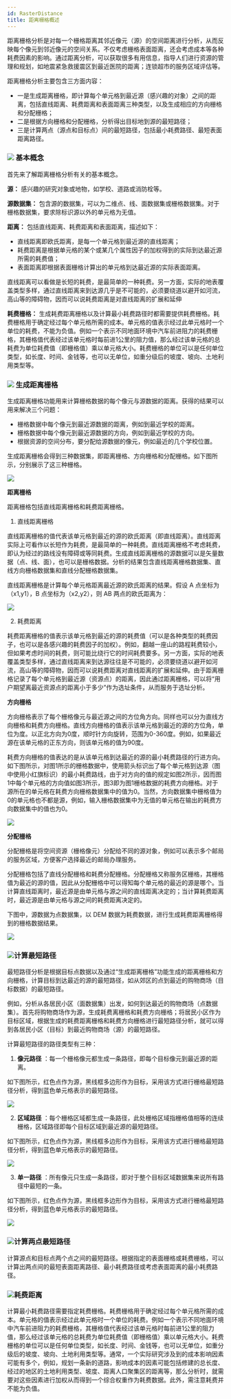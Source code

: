 ```yaml
---
id: RasterDistance
title: 距离栅格概述
---
```

距离栅格分析是对每一个栅格距离其邻近像元（源）的空间距离进行分析，从而反映每个像元到邻近像元的空间关系。不仅考虑栅格表面距离，还会考虑成本等各种耗费因素的影响。通过距离分析，可以获取很多有用信息，指导人们进行资源的管理和规划，如地震紧急救援震区到最近医院的距离；连锁超市的服务区域评估等。

距离栅格分析主要包含三方面内容：

  * 一是生成距离栅格，即计算每个单元格到最近源（感兴趣的对象）之间的距离，包括直线距离、耗费距离和表面距离三种类型，以及生成相应的方向栅格和分配栅格；
  * 二是根据方向栅格和分配栅格，分析得出目标地到源的最短路径；
  * 三是计算两点（源点和目标点）间的最短路径，包括最小耗费路径、最短表面距离路径。

### ![](../../../img/read.gif) 基本概念

首先来了解距离栅格分析有关的基本概念。

**源：** 感兴趣的研究对象或地物，如学校、道路或消防栓等。

**源数据集：** 包含源的数据集，可以为二维点、线、面数据集或栅格数据集。对于栅格数据集，要求除标识源以外的单元格为无值。

**距离：** 包括直线距离、耗费距离和表面距离，描述如下：

  * 直线距离即欧氏距离，是每一个单元格到最近源的直线距离；
  * 耗费距离是根据单元格的某个或某几个属性因子的加权得到的实际到达最近源所需的耗费值；
  * 表面距离即根据表面栅格计算出的单元格到达最近源的实际表面距离。

直线距离可以看做是长短的耗费，是最简单的一种耗费。另一方面，实际的地表覆盖类型多样，通过直线距离来到达源几乎是不可能的，必须要绕道以避开如河流，高山等的障碍物，因而可以说耗费距离是对直线距离的扩展和延伸

**耗费栅格：**
生成耗费距离栅格以及计算最小耗费路径时都需要提供耗费栅格。耗费栅格用于确定经过每个单元格所需的成本。单元格的值表示经过此单元格时一个单位的耗费，不能为负值。例如一个表示不同地面环境中汽车前进阻力的耗费栅格，其栅格值代表经过该单元格时每前进1公里的阻力值，那么经过该单元格的总耗费为单位耗费值（即栅格值）乘以单元格大小。耗费栅格的单位可以是任何单位类型，如长度、时间、金钱等，也可以无单位，如重分级后的坡度、坡向、土地利用类型等。

### ![](../../../img/read.gif) 生成距离栅格

生成距离栅格功能用来计算栅格数据的每个像元与源数据的距离。获得的结果可以用来解决三个问题：

  * 栅格数据中每个像元到最近源数据的距离，例如到最近学校的距离。
  * 栅格数据中每个像元到最近源数据的方向，例如到最近学校的方向。
  * 根据资源的空间分布，要分配给源数据的像元，例如最近的几个学校位置。

生成距离栅格会得到三种数据集，即距离栅格、方向栅格和分配栅格。如下图所示，分别展示了这三种栅格。

![](img/createdis.png) 
  
**距离栅格**

距离栅格包括直线距离栅格和耗费距离栅格。

  1. 直线距离栅格 

直线距离栅格的值代表该单元格到最近的源的欧氏距离（即直线距离）。直线距离实际上可看作以长短作为耗费，是最简单的一种耗费。直线距离栅格不考虑耗费，即认为经过的路线没有障碍或等同耗费。生成直线距离栅格的源数据可以是矢量数据（点、线、面），也可以是栅格数据。分析的结果包含直线距离栅格数据集、直线方向栅格数据集和直线分配栅格数据集。

直线距离栅格是计算每个单元格距离最近源的欧氏距离的结果。假设 A 点坐标为（x1,y1），B 点坐标为（x2,y2），则 AB 两点的欧氏距离为：

![](img/Diatanceformula.png)  

  2. 耗费距离 

耗费距离栅格的值表示该单元格到最近的源的耗费值（可以是各种类型的耗费因子，也可以是各感兴趣的耗费因子的加权）。例如，翻越一座山的路程耗费较小，但如果考虑时间的耗费，则可能比绕行它的时间耗费要多。另一方面，实际的地表覆盖类型多样，通过直线距离来到达源往往是不可能的，必须要绕道以避开如河流，高山等的障碍物，因而可以说耗费距离对直线距离的扩展和延伸。由于距离栅格记录了每个单元格到最近源（资源点）的距离，因此通过距离栅格，可以将“用户期望离最近资源点的距离小于多少”作为选址条件，从而服务于选址分析。

**方向栅格**

方向栅格表示了每个栅格像元与最近源之间的方位角方向。同样也可以分为直线方向栅格和耗费方向栅格。直线方向栅格的值表示该单元格到最近的源的方位角，单位为度。以正北方向为0度，顺时针方向旋转，范围为0-360度。例如，如果最近源在该单元格的正东方向，则该单元格的值为90度。

耗费方向栅格的值表达的是从该单元格到达最近的源的最小耗费路径的行进方向。如下图所示，对图1所示的栅格数据中，使用箭头标识出了每个单元格到达源（图中使用小红旗标识）的最小耗费路线，由于对方向的值的规定如图2所示，因而图1中每个单元格的方向值如图3所示，图3即为图1栅格数据的耗费方向栅格。对于源所在的单元格在耗费方向栅格数据集中的值为0。当然，方向数据集中栅格值为0的单元格也不都是源，例如，输入栅格数据集中为无值的单元格在输出的耗费方向数据集中的值也为0。

![](img/distance1.png)   

**分配栅格**

分配栅格是将空间资源（栅格像元）分配给不同的源对象，例如可以表示多个邮局的服务区域，方便客户选择最近的邮局办理服务。

分配栅格包括了直线分配栅格和耗费分配栅格。分配栅格又称服务区栅格，其栅格值为最近的源的值，因此从分配栅格中可以得知每个单元格的最近的源是哪个。当计算直线距离时，最近源是由单元格与源之间的直线距离决定的；当计算耗费距离时，最近源是由单元格与源之间的耗费距离决定的。

下图中，源数据为点数据集，以 DEM 数据为耗费数据，进行生成耗费距离栅格得到的栅格数据结果。

![](img/createcostdis.png)  
  
### ![](../../../img/read.gif)计算最短路径

最短路径分析是根据目标点数据以及通过“生成距离栅格”功能生成的距离栅格和方向栅格，计算目标到达最近的源的最短路径，如从郊区的点到最近的购物商场（目标数据）的最短路径。

例如，分析从各居民小区（面数据集）出发，如何到达最近的购物商场（点数据集）。首先将购物商场作为源，生成耗费离栅格和耗费方向栅格；将居民小区作为目标区域，根据生成的耗费距离栅格和耗费方向栅格进行最短路径分析，就可以得到各居民小区（目标）到最近购物商场（源）的最短路径。

计算最短路径的路径类型有三种：

  1. **像元路径** ：每一个栅格像元都生成一条路径，即每个目标像元到最近源的距离。 

如下图所示，红色点作为源，黑线框多边形作为目标，采用该方式进行栅格最短路径分析，得到蓝色单元格表示的最短路径。

![](img/CellType.png)  

  2. **区域路径** ：每个栅格区域都生成一条路径，此处栅格区域指栅格值相等的连续栅格，区域路径即每个目标区域到最近源的最短路径。 

如下图所示，红色点作为源，黑线框多边形作为目标，采用该方式进行栅格最短路径分析，得到蓝色单元格表示的最短路径。

![](img/ZoneType.png)  

  3. **单一路径** ：所有像元只生成一条路径，即对于整个目标区域数据集来说所有路径中最短的一条。 

如下图所示，红色点作为源，黑线框多边形作为目标，采用该方式进行栅格最短路径分析，得到蓝色单元格表示的最短路径。

![](img/AllType.png)  

### ![](../../../img/read.gif)计算两点最短路径

计算源点和目标点两个点之间的最短路径。根据指定的表面栅格或耗费栅格，可以计算出两点间的最短表面距离路径、最小耗费路径或考虑表面距离的最小耗费路径。

### ![](../../../img/read.gif)耗费距离

计算最小耗费路径需要指定耗费栅格。耗费栅格用于确定经过每个单元格所需的成本。单元格的值表示经过此单元格时一个单位的耗费。例如一个表示不同地面环境中汽车前进阻力的耗费栅格，其栅格值代表经过该单元格时每前进1公里的阻力值，那么经过该单元格的总耗费为单位耗费值（即栅格值）乘以单元格大小。耗费栅格的单位可以是任何单位类型，如长度、时间、金钱等，也可以无单位，如重分级后的坡度、坡向、土地利用类型等。通常，一个实际研究涉及到的成本影响因素可能有多个，例如，规划一条新的道路，影响成本的因素可能包括修建的总长度、经过的地区的土地利用类型、坡度、距离人口聚集区的距离等，那么分析时，就需要对这些因素进行加权从而得到一个综合权重作为耗费数据。此外，需注意耗费并不能为负值。